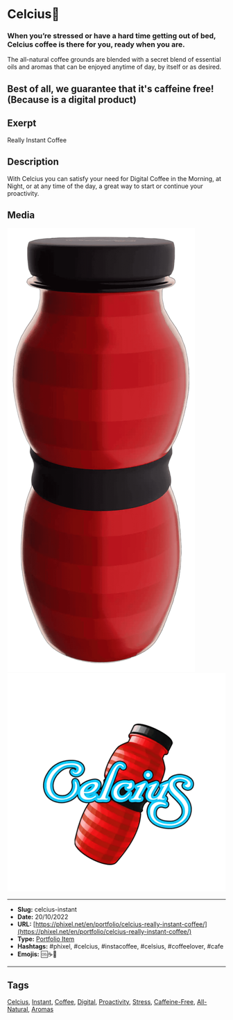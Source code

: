 # Celcius🥤
### When you’re stressed or have a hard time getting out of bed, Celcius coffee is there for you, ready when you are.

The all-natural coffee grounds are blended with a secret blend of essential oils and aromas that can be enjoyed anytime of day, by itself or as desired.

Best of all, we guarantee that it's caffeine free!
(Because is a digital product)
------------
## Exerpt
Really Instant Coffee
## Description
With Celcius you can satisfy your need for Digital Coffee in the Morning, at Night, or at any time of the day, a great way to start or continue your proactivity.
## Media
<img src="media/5daad8ca/celcius.png">
<img src="media/f42304d3/celcius.png">

------------
- **Slug:** celcius-instant
- **Date:** 20/10/2022
- **URL:** [https://phixel.net/en/portfolio/celcius-really-instant-coffee/](https://phixel.net/en/portfolio/celcius-really-instant-coffee/)
- **Type:** [Portfolio Item](#portfolio-item)
- **Hashtags:** #phixel, #celcius, #instacoffee, #celsius, #coffeelover, #cafe
- **Emojis:** 🆒☕🥤

------------
## Tags
[Celcius](#celcius), [Instant](#instant), [Coffee](#coffee), [Digital](#digital), [Proactivity](#proactivity), [Stress](#stress), [Caffeine-Free](#caffeine-free), [All-Natural](#all-natural), [Aromas](#aromas)
